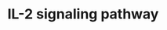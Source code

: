 ---
annotations:
- type: Pathway Ontology
  value: interleukin-2 signaling pathway
authors:
- MaintBot
- Christine Chichester
- Mkutmon
- Egonw
- Eweitz
description: IL-2 is a multifunctional cytokine with pleiotropic effects on several
  cells of the immune system. IL-2 was originally discovered as a T cell growth factor,
  but it was also found to have actions related to B cell proliferation, and cytolytic
  activity of natural killer cells. IL-2 also activates lymphokine activated killer
  cells. In contrast to its proliferative effects, IL-2 also has potent activity in
  a process known as activation-induced cell death. More recently, IL-2 was shown
  to promote tolerance through its effects on regulatory T cell development. IL-2
  clinically has anti-cancer effects as well as utility in supporting T cell numbers
  in HIV/AIDS. There are three classes of IL-2 receptors, binding IL-2 with low, intermediate,
  or high-affinity. The low affinity receptor (IL-2Rα alone) is not functional; signaling
  by IL-2 involves either the high affinity hetero-trimeric receptor containing IL-2Rα,
  IL-2Rβ and the common cytokine receptor gamma chain (originally named IL-2Rγ and
  now generally denoted as γc) or the intermediate affinity heterodimeric receptor
  composed of IL-2Rβ and γc. IL-2 stimulation induces the activation of the Janus
  family tyrosine kinases JAK1 and JAK3, which associate with IL-2Rβ and γc, respectively.
  These kinases in turn phosphorylate IL-2Rβ and induce tyrosine phosphorylation of
  STATs (signal transducers and activators of transcription) and various other downstream
  targets. The downstream signaling pathways activated by IL-2 also involves mitogen-activated
  protein kinase and phosphoinositide 3-kinase signaling modules, leading to both
  mitogenic and anti-apoptotic signals. Please access this pathway at [http://www.netpath.org/netslim/IL_2_pathway.html
  NetSlim] database. NetPath is a collaborative project between PandeyLab at Johns
  Hopkins University (http://pandeylab.igm.jhmi.edu) and the Institute of Bioinformatics
  (http://www.ibioinformatics.org). If you use this pathway, please cite the NetPath
  website until the pathway is published.
last-edited: 2021-05-21
organisms:
- Canis familiaris
redirect_from:
- /index.php/Pathway:WP1091
- /instance/WP1091
schema-jsonld:
- '@context': https://schema.org/
  '@id': https://wikipathways.github.io/pathways/WP1091.html
  '@type': Dataset
  creator:
    '@type': Organization
    name: WikiPathways
  description: IL-2 is a multifunctional cytokine with pleiotropic effects on several
    cells of the immune system. IL-2 was originally discovered as a T cell growth
    factor, but it was also found to have actions related to B cell proliferation,
    and cytolytic activity of natural killer cells. IL-2 also activates lymphokine
    activated killer cells. In contrast to its proliferative effects, IL-2 also has
    potent activity in a process known as activation-induced cell death. More recently,
    IL-2 was shown to promote tolerance through its effects on regulatory T cell development.
    IL-2 clinically has anti-cancer effects as well as utility in supporting T cell
    numbers in HIV/AIDS. There are three classes of IL-2 receptors, binding IL-2 with
    low, intermediate, or high-affinity. The low affinity receptor (IL-2Rα alone)
    is not functional; signaling by IL-2 involves either the high affinity hetero-trimeric
    receptor containing IL-2Rα, IL-2Rβ and the common cytokine receptor gamma chain
    (originally named IL-2Rγ and now generally denoted as γc) or the intermediate
    affinity heterodimeric receptor composed of IL-2Rβ and γc. IL-2 stimulation induces
    the activation of the Janus family tyrosine kinases JAK1 and JAK3, which associate
    with IL-2Rβ and γc, respectively. These kinases in turn phosphorylate IL-2Rβ and
    induce tyrosine phosphorylation of STATs (signal transducers and activators of
    transcription) and various other downstream targets. The downstream signaling
    pathways activated by IL-2 also involves mitogen-activated protein kinase and
    phosphoinositide 3-kinase signaling modules, leading to both mitogenic and anti-apoptotic
    signals. Please access this pathway at [http://www.netpath.org/netslim/IL_2_pathway.html
    NetSlim] database. NetPath is a collaborative project between PandeyLab at Johns
    Hopkins University (http://pandeylab.igm.jhmi.edu) and the Institute of Bioinformatics
    (http://www.ibioinformatics.org). If you use this pathway, please cite the NetPath
    website until the pathway is published.
  keywords:
  - MAPKAPK2
  - NFKB1
  - PIK3CA
  - CISH
  - EIF3B
  - ITM2B
  - EIF4E
  - GAB2
  - SHB
  - FOXO3A
  - GRB2
  - MAPK3
  - SOCS3
  - FYN
  - AKT1
  - SYK
  - RELA
  - CRKL
  - PTPN6
  - PIK3CG
  - STAT1
  - STAM
  - MKNK1
  - CREB1
  - JAK3
  - CBL
  - PTK2B
  - STAM2
  - RAF1
  - MAP2K2
  - IL2RG
  - SOCS1
  - IL2
  - LYN
  - LCK
  - IL2RB
  - IL2RA
  - NR3C1
  - IRS2
  - LOC480438
  - ICAM1
  - NMI
  - ETS2
  - PRKCZ
  - MTOR
  - IFNA1
  - IRS1
  - MAPK9
  - STAT3
  - CHUK
  - STAT5B
  - MAP2K1
  - TERT
  - RPS6KB1
  - CD53
  - YBX1
  - JAK1
  - SHC1
  - VAV1
  - MAPK14
  - PLCB1
  - STAT5A
  - PIK3CB
  - JAK2
  - SOS1
  - PTPN11
  - HRAS
  - CRK
  - BCL2
  - PIK3R1
  - ETS1
  - MAPK1
  - PIK3R2
  - MAPK8
  - PIK3CD
  - GNB2L1
  license: CC0
  name: IL-2 signaling pathway
seo: CreativeWork
title: IL-2 signaling pathway
wpid: WP1091
---